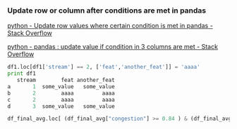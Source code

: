 ###  Update row or column after conditions are met in pandas 

[python - Update row values where certain condition is met in pandas - Stack Overflow](https://stackoverflow.com/questions/36909977/update-row-values-where-certain-condition-is-met-in-pandas "python - Update row values where certain condition is met in pandas - Stack Overflow")

[python - pandas : update value if condition in 3 columns are met - Stack Overflow](https://stackoverflow.com/questions/21263020/pandas-update-value-if-condition-in-3-columns-are-met "python - pandas : update value if condition in 3 columns are met - Stack Overflow")


```python
df1.loc[df1['stream'] == 2, ['feat','another_feat']] = 'aaaa'
print df1
   stream        feat another_feat
a       1  some_value   some_value
b       2        aaaa         aaaa
c       2        aaaa         aaaa
d       3  some_value   some_value

df_final_avg.loc[ (df_final_avg["congestion"] >= 0.84 ) & (df_final_avg["congestion"] < 0.91 ),'congestion_score'] = 2

```

